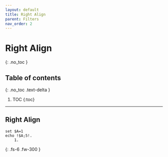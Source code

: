```yaml
---
layout: default
title: Right Align
parent: Filters
nav_order: 2
---
```


# Right Align
{: .no_toc }

## Table of contents
{: .no_toc .text-delta }

1. TOC
{:toc}

---

## Right Align
```
set $A=1
echo !$A;5!.
    1.
```

{: .fs-6 .fw-300 }
